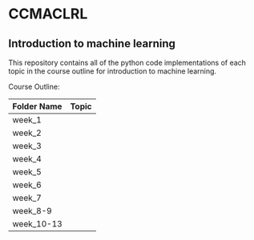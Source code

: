 # **CCMACLRL**
## Introduction to machine learning

This repository contains all of the python code implementations of each topic in the course outline for introduction to machine learning.

Course Outline:


| Folder Name | Topic |
| :---         |     :---:      |       
| week_1   | |
| week_2   | |
| week_3   | |
| week_4   | |
| week_5   | |
| week_6   | |
| week_7   | |
| week_8-9  | |
| week_10-13   | |
